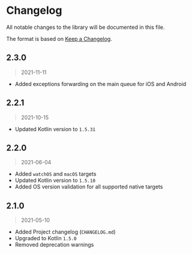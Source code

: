 # Changelog

All notable changes to the library will be documented in this file.

The format is based on [Keep a Changelog](https://keepachangelog.com/en/1.0.0/).

## 2.3.0
> 2021-11-11

- Added exceptions forwarding on the main queue for iOS and Android

## 2.2.1
> 2021-10-15

- Updated Kotlin version to `1.5.31`

## 2.2.0
> 2021-06-04

- Added `watchOS` and `macOS` targets
- Updated Kotlin version to `1.5.10`
- Added OS version validation for all supported native targets

## 2.1.0
> 2021-05-10

- Added Project changelog (`CHANGELOG.md`)
- Upgraded to Kotlin `1.5.0`
- Removed deprecation warnings
